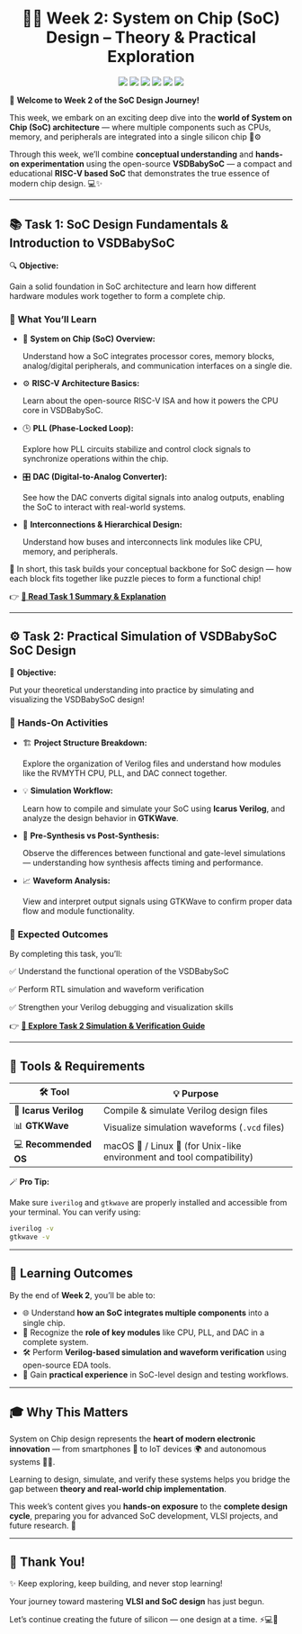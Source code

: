 <div align="center">
    
# 🌟✨ Week 2: System on Chip (SoC) Design – Theory & Practical Exploration

</div> <p align="center"> <img src="https://img.shields.io/badge/Topic-SoC-blue?style=for-the-badge&logo=arduino" /> <img src="https://img.shields.io/badge/Language-Verilog-red?style=for-the-badge&logo=verilog" /> <img src="https://img.shields.io/badge/Simulation-GTKWave-purple?style=for-the-badge&logo=gnuplot" /> <img src="https://img.shields.io/badge/Tools-Icarus%20Verilog-green?style=for-the-badge&logo=github" /> <img src="https://img.shields.io/badge/OS-Linux%20%7C%20macOS-orange?style=for-the-badge&logo=linux" /> <img src="https://img.shields.io/badge/Project-VSDBabySoC-red?style=for-the-badge&logo=riscv" /> </p>

🎉 **Welcome to Week 2 of the SoC Design Journey!**

This week, we embark on an exciting deep dive into the **world of System on Chip (SoC) architecture** — where multiple components such as CPUs, memory, and peripherals are integrated into a single silicon chip 🧠⚙️

Through this week, we’ll combine **conceptual understanding** and **hands-on experimentation** using the open-source **VSDBabySoC** — a compact and educational **RISC-V based SoC** that demonstrates the true essence of modern chip design. 💻✨

---

## 📚 Task 1: SoC Design Fundamentals & Introduction to VSDBabySoC

🔍 **Objective:**

Gain a solid foundation in SoC architecture and learn how different hardware modules work together to form a complete chip.

### 🧠 **What You’ll Learn**

- 🧩 **System on Chip (SoC) Overview:**
    
    Understand how a SoC integrates processor cores, memory blocks, analog/digital peripherals, and communication interfaces on a single die.
    
- ⚙️ **RISC-V Architecture Basics:**
    
    Learn about the open-source RISC-V ISA and how it powers the CPU core in VSDBabySoC.
    
- 🕒 **PLL (Phase-Locked Loop):**
    
    Explore how PLL circuits stabilize and control clock signals to synchronize operations within the chip.
    
- 🎛️ **DAC (Digital-to-Analog Converter):**
    
    See how the DAC converts digital signals into analog outputs, enabling the SoC to interact with real-world systems.
    
- 🔄 **Interconnections & Hierarchical Design:**
    
    Understand how buses and interconnects link modules like CPU, memory, and peripherals.
    

📘 In short, this task builds your conceptual backbone for SoC design — how each block fits together like puzzle pieces to form a functional chip!

👉 [**🧾 Read Task 1 Summary & Explanation**](https://github.com/Gowtham007007/Week-2_RISC-V_Tapeout/blob/main/task1.md)

---

## ⚙️ Task 2: Practical Simulation of VSDBabySoC SoC Design

🧪 **Objective:**

Put your theoretical understanding into practice by simulating and visualizing the VSDBabySoC design!

### 🧰 **Hands-On Activities**

- 🏗️ **Project Structure Breakdown:**
    
    Explore the organization of Verilog files and understand how modules like the RVMYTH CPU, PLL, and DAC connect together.
    
- 💡 **Simulation Workflow:**
    
    Learn how to compile and simulate your SoC using **Icarus Verilog**, and analyze the design behavior in **GTKWave**.
    
- 🧮 **Pre-Synthesis vs Post-Synthesis:**
    
    Observe the differences between functional and gate-level simulations — understanding how synthesis affects timing and performance.
    
- 📈 **Waveform Analysis:**
    
    View and interpret output signals using GTKWave to confirm proper data flow and module functionality.
    

### 🧱 **Expected Outcomes**

By completing this task, you’ll:

✅ Understand the functional operation of the VSDBabySoC

✅ Perform RTL simulation and waveform verification

✅ Strengthen your Verilog debugging and visualization skills

👉 [**🔬 Explore Task 2 Simulation & Verification Guide**](https://github.com/Gowtham007007/Week-2_RISC-V_Tapeout/blob/main/task2.md)

---

## 🧰 Tools & Requirements

| 🛠️ Tool | 💡 Purpose |
| --- | --- |
| 🧩 **Icarus Verilog** | Compile & simulate Verilog design files |
| 📊 **GTKWave** | Visualize simulation waveforms (`.vcd` files) |
| 💻 **Recommended OS** | macOS 🍎 / Linux 🐧 (for Unix-like environment and tool compatibility) |

🪄 **Pro Tip:**

Make sure `iverilog` and `gtkwave` are properly installed and accessible from your terminal. You can verify using:

```bash
iverilog -v
gtkwave -v

```

---

## 🧠 Learning Outcomes

By the end of **Week 2**, you’ll be able to:

- 🌐 Understand **how an SoC integrates multiple components** into a single chip.
- 🧩 Recognize the **role of key modules** like CPU, PLL, and DAC in a complete system.
- 🛠️ Perform **Verilog-based simulation and waveform verification** using open-source EDA tools.
- 🧠 Gain **practical experience** in SoC-level design and testing workflows.

---

## 🎓 Why This Matters

System on Chip design represents the **heart of modern electronic innovation** — from smartphones 📱 to IoT devices 🌍 and autonomous systems 🚗💡.

Learning to design, simulate, and verify these systems helps you bridge the gap between **theory and real-world chip implementation**.

This week’s content gives you **hands-on exposure** to the **complete design cycle**, preparing you for advanced SoC development, VLSI projects, and future research. 🧬

---

## 🙌 Thank You!

✨ Keep exploring, keep building, and never stop learning!

Your journey toward mastering **VLSI and SoC design** has just begun.

Let’s continue creating the future of silicon — one design at a time. ⚡💻💫

